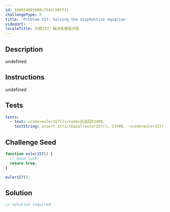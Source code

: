 ```yaml
---
id: 5900f4091000cf542c50ff1c
challengeType: 5
title: 'Problem 157: Solving the diophantine equation'
videoUrl: ''
localeTitle: 问题157：解决丢番图方程
---
```


## Description
undefined

## Instructions
undefined

## Tests
<section id='tests'>

```yml
tests:
  - text: <code>euler157()</code>应返回53490。
    testString: assert.strictEqual(euler157(), 53490, '<code>euler157()</code> should return 53490.');

```

</section>

## Challenge Seed
<section id='challengeSeed'>

<div id='js-seed'>

```js
function euler157() {
  // Good luck!
  return true;
}

euler157();

```

</div>



</section>

## Solution
<section id='solution'>

```js
// solution required
```
</section>
